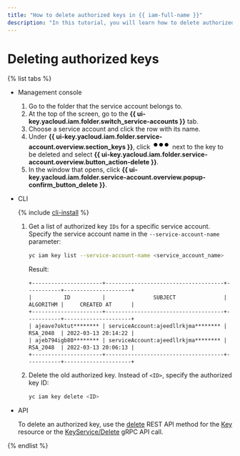 ```yaml
---
title: "How to delete authorized keys in {{ iam-full-name }}"
description: "In this tutorial, you will learn how to delete authorized keys in {{ iam-full-name }} via the management console, CLI, and API."
---
```


# Deleting authorized keys

{% list tabs %}

- Management console

   1. Go to the folder that the service account belongs to.
   1. At the top of the screen, go to the **{{ ui-key.yacloud.iam.folder.switch_service-accounts }}** tab.
   1. Choose a service account and click the row with its name.
   1. Under **{{ ui-key.yacloud.iam.folder.service-account.overview.section_keys }}**, click ![image](../../../_assets/options.svg) next to the key to be deleted and select **{{ ui-key.yacloud.iam.folder.service-account.overview.button_action-delete }}**.
   1. In the window that opens, click **{{ ui-key.yacloud.iam.folder.service-account.overview.popup-confirm_button_delete }}**.

- CLI

   {% include [cli-install](../../../_includes/cli-install.md) %}

   1. Get a list of authorized key `IDs` for a specific service account. Specify the service account name in the `--service-account-name` parameter:

      ```bash
      yc iam key list --service-account-name <service_account_name>
      ```

      Result:

      ```text
      +----------------------+-------------------------------------+-----------+---------------------+
      |          ID          |               SUBJECT               | ALGORITHM |     CREATED AT      |
      +----------------------+-------------------------------------+-----------+---------------------+
      | ajeave7oktut******** | serviceAccount:ajeedllrkjma******** | RSA_2048  | 2022-03-13 20:14:22 |
      | ajeb794igb80******** | serviceAccount:ajeedllrkjma******** | RSA_2048  | 2022-03-13 20:06:13 |
      +----------------------+-------------------------------------+-----------+---------------------+
      ```

   1. Delete the old authorized key. Instead of `<ID>`, specify the authorized key ID:

      ```bash
      yc iam key delete <ID>
      ```

- API

   To delete an authorized key, use the [delete](../../api-ref/Key/delete.md) REST API method for the [Key](../../api-ref/Key/index.md) resource or the [KeyService/Delete](../../api-ref/grpc/key_service.md#Delete) gRPC API call.

{% endlist %}